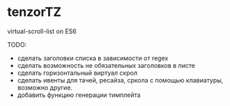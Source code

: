 # tenzorTZ
virtual-scroll-list on ES6

TODO:

- сделать заголовки списка в зависимости от regex
- сделать возможность не обязательных заголовков в листе
- сделать горизонтальный виртуал скрол
- сделать ивенты для тачей, ресайза, сркола с помощью клавиатуры, возможно другие.
- добавить функцию генерации тимплейта

